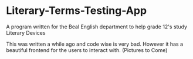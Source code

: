 # Literary-Terms-Testing-App
A program written for the Beal English department to help grade 12's study Literary Devices

This was written a while ago and code wise is very bad. However it has a beautiful frontend for the users to interact with. (Pictures to Come)
